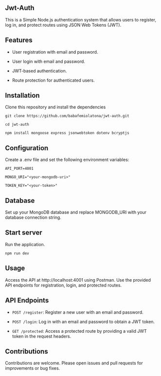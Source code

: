 ## Jwt-Auth

This is a Simple Node.js authentication system that allows users to register, log in, and protect routes using JSON Web Tokens (JWT).

## Features
- User registration with email and password.
+ User login with email and password.
* JWT-based authentication.
- Route protection for authenticated users.

## Installation
Clone this repository and install the dependencies

```git clone https://github.com/babafemiolatona/jwt-auth.git```

```cd jwt-auth```

```npm install mongoose express jsonwebtoken dotenv bcryptjs```

## Configuration
Create a .env file and set the following environment variables:

```API_PORT=4001```

```MONGO_URI="<your-mongodb-uri>"```

```TOKEN_KEY="<your-token>"```

## Database
Set up your MongoDB database and replace MONGODB_URI with your database connection string.

## Start server
Run the application.

```npm run dev```

## Usage
Access the API at http://localhost:4001 using Postman. Use the provided API endpoints for registration, login, and protected routes.

## API Endpoints
- ```POST /register```: Register a new user with an email and password.
+ ```POST /login```: Log in with an email and password to obtain a JWT token.
* ```GET /protected```: Access a protected route by providing a valid JWT token in the request headers.

## Contributions
Contributions are welcome. Please open issues and pull requests for improvements or bug fixes.
